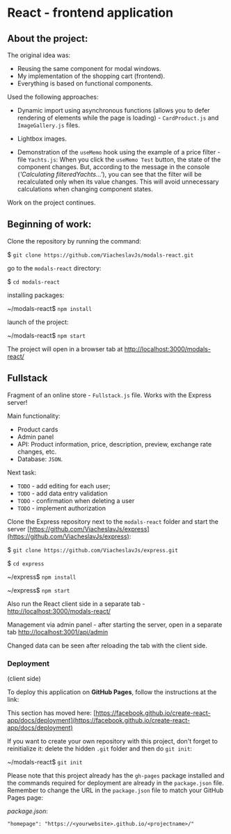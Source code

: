 # React - frontend application

## About the project:

The original idea was:

 - Reusing the same component for modal windows.
 - My implementation of the shopping cart (frontend).
 - Everything is based on functional components.

Used the following approaches:

 - Dynamic import using asynchronous functions 
 (allows you to defer rendering of elements while the page is loading) - 
 `CardProduct.js` and `ImageGallery.js` files. 

 - Lightbox images.
 
 - Demonstration of the `useMemo` hook using the example of a price filter - file `Yachts.js`:
 When you click the `useMemo Test` button, the state of the component changes. 
 But, according to the message in the console (*'Calculating filteredYachts...'*), 
 you can see that the filter will be recalculated only when its value changes. 
 This will avoid unnecessary calculations when changing component states.

Work on the project continues.


## Beginning of work: 

Clone the repository by running the command:
 
 $ `git clone https://github.com/ViacheslavJs/modals-react.git`

go to the `modals-react` directory:

 $ `cd modals-react`

installing packages:
 
 ~/modals-react$ `npm install`

launch of the project:

 ~/modals-react$ `npm start`
 
The project will open in a browser tab at [http://localhost:3000/modals-react/](http://localhost:3000/modals-react/)


## Fullstack

Fragment of an online store - `Fullstack.js` file. Works with the Express server!

Main functionality:
 - Product cards
 - Admin panel
 - API: Product information, price, description, preview, exchange rate changes, etc.
 - Database: `JSON`.

Next task:
 - `TODO` - add editing for each user;
 - `TODO` - add data entry validation
 - `TODO` - confirmation when deleting a user
 - `TODO` - implement authorization

Clone the Express repository next to the `modals-react` folder and start the server
[https://github.com/ViacheslavJs/express](https://github.com/ViacheslavJs/express):

 $ `git clone https://github.com/ViacheslavJs/express.git`

 $ `cd express`

 ~/express$ `npm install`

 ~/express$ `npm start`

Also run the React client side in a separate tab - [http://localhost:3000/modals-react/](http://localhost:3000/modals-react/)

Management via admin panel - after starting the server, open in a separate tab [http://localhost:3001/api/admin](http://localhost:3001/api/admin)

Changed data can be seen
after reloading the tab with the client side.
 
### Deployment
(client side)

To deploy this application on **GitHub Pages**, follow the instructions at the link:

This section has moved here: [https://facebook.github.io/create-react-app/docs/deployment](https://facebook.github.io/create-react-app/docs/deployment)

If you want to create your own repository with this project, don't forget to reinitialize it:
delete the hidden `.git` folder and then do `git init`:

 ~/modals-react$ `git init`
 
Please note that this project already has the `gh-pages` package installed and the commands required 
for deployment are already in the `package.json` file. 
Remember to change the URL in the `package.json` file to match your GitHub Pages page:

 *package.json*:
 
 `"homepage": "https://<yourwebsite>.github.io/<projectname>/"`

 
 
 
